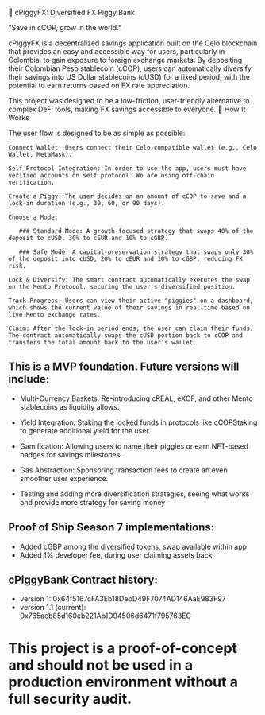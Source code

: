 🐷 cPiggyFX: Diversified FX Piggy Bank

"Save in cCOP, grow in the world."

cPiggyFX is a decentralized savings application built on the Celo blockchain that provides an easy and accessible way for users, particularly in Colombia, to gain exposure to foreign exchange markets. By depositing their Colombian Peso stablecoin (cCOP), users can automatically diversify their savings into US Dollar stablecoins (cUSD) for a fixed period, with the potential to earn returns based on FX rate appreciation.

This project was designed to be a low-friction, user-friendly alternative to complex DeFi tools, making FX savings accessible to everyone.
🚀 How It Works

The user flow is designed to be as simple as possible:

    Connect Wallet: Users connect their Celo-compatible wallet (e.g., Celo Wallet, MetaMask).

    Self Protocol Integration: In order to use the app, users must have verified accounts on self protocol. We are using off-chain verification.

    Create a Piggy: The user decides on an amount of cCOP to save and a lock-in duration (e.g., 30, 60, or 90 days).

    Choose a Mode:

       ### Standard Mode: A growth-focused strategy that swaps 40% of the deposit to cUSD, 30% to cEUR and 10% to cGBP.

       ### Safe Mode: A capital-preservation strategy that swaps only 30% of the deposit into cUSD, 20% to cEUR and 10% to cGBP, reducing FX risk.

    Lock & Diversify: The smart contract automatically executes the swap on the Mento Protocol, securing the user's diversified position.

    Track Progress: Users can view their active "piggies" on a dashboard, which shows the current value of their savings in real-time based on live Mento exchange rates.

    Claim: After the lock-in period ends, the user can claim their funds. The contract automatically swaps the cUSD portion back to cCOP and transfers the total amount back to the user's wallet.


## This  is a MVP foundation. Future versions will include:

   - Multi-Currency Baskets: Re-introducing cREAL, eXOF, and other Mento stablecoins as liquidity allows.

   - Yield Integration: Staking the locked funds in protocols like cCOPStaking to generate additional yield for the user.

   - Gamification: Allowing users to name their piggies or earn NFT-based badges for savings milestones.

   - Gas Abstraction: Sponsoring transaction fees to create an even smoother user experience.

   - Testing and adding more diversification strategies, seeing what works and provide more strategy for saving money

## Proof of Ship Season 7 implementations:

- Added cGBP among the diversified tokens, swap available within app
- Added 1% developer fee, during user claiming assets back

## cPiggyBank Contract history:

- version 1: 0x64f5167cFA3Eb18DebD49F7074AD146AaE983F97
- version 1.1 (current): 0x765aeb85d160eb221Ab1D94506d6471f795763EC

# This project is a proof-of-concept and should not be used in a production environment without a full security audit.
